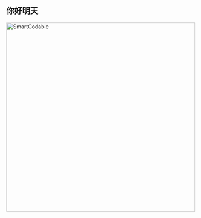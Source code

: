 
## 你好明天
<p align="left">
 <img src="https://github-readme-stats.vercel.app/api?username=intsig171&show_icons=true" alt="SmartCodable" title="SmartCodable" width="500"/>
</p>


